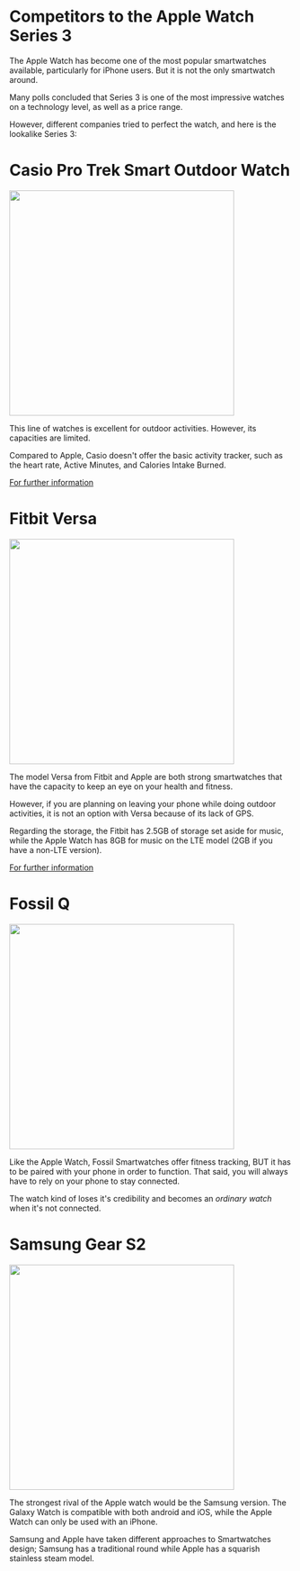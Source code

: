 
# Competitors to the Apple Watch Series 3

The Apple Watch has become one of the most popular smartwatches available, particularly for iPhone users. But it is not the only smartwatch around. 

Many polls concluded that Series 3 is one of the most impressive watches on a technology level, as well as a price range. 

However, different companies tried to perfect the watch, and here is the lookalike Series 3:

# Casio Pro Trek Smart Outdoor Watch

<img src="https://casiocdn.com/casio-v2/resource/temp/images/Artwork-brand/protrek-tpd.jpg" width="400">

This line of watches is excellent for outdoor activities. However, its capacities are limited. 

Compared to Apple, Casio doesn't offer the basic activity tracker, such as the heart rate, Active Minutes, and Calories Intake Burned.

[For further information](https://www.gadgetsnow.com/compare-smartwatch/Apple-Watch-Series-4-44mm-vs-Casio-WSD-F20-PRO-TREK-Smart)

# Fitbit Versa

<img src="https://cdn05.zipify.com/YzWukaE5dBf29TRVLecStOgln6k=/fit-in/2048x0/c6234f9b634745798cb7b4e784c65b1b/da7eacbe-ae24-48b1-8468-2121cfeae381-__cr0-0-1464-600_pt0_sx1464_v1___-1.jpg" width="400">

The model Versa from Fitbit and Apple are both strong smartwatches that have the capacity to keep an eye on your health and fitness. 

However, if you are planning on leaving your phone while doing outdoor activities, it is not an option with Versa because of its lack of GPS. 

Regarding the storage, the Fitbit has 2.5GB of storage set aside for music, while the Apple Watch has 8GB for music on the LTE model (2GB if you have a non-LTE version).

[For further information](https://www.gadgetsnow.com/compare-smartwatch/Apple-Watch-vs-Fitbit-Versa)

# Fossil Q

<img src="https://fossbytes.com/wp-content/uploads/2018/11/Fossil-Sport-Smartwatches.jpg" width="400">

Like the Apple Watch, Fossil Smartwatches offer fitness tracking, BUT it has to be paired with your phone in order to function. That said, you will always have to rely on your phone to stay connected. 

The watch kind of loses it's credibility and becomes an *ordinary watch* when it's not connected. 

# Samsung Gear S2

<img src="https://images.samsung.com/is/image/samsung/p5/ca/wearables/gear-s2/features/gears2_design_atelier-mendini.jpg?$ORIGIN_JPG$" width="400">

The strongest rival of the Apple watch would be the Samsung version. The Galaxy Watch is compatible with both android and iOS, while the Apple Watch can only be used with an iPhone. 

Samsung and Apple have taken different approaches to Smartwatches design; Samsung has a traditional round while Apple has a squarish stainless steam model.
